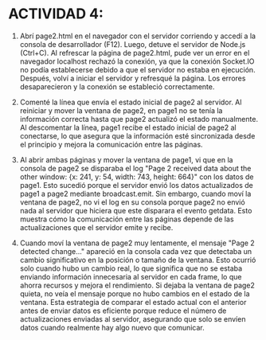 # ACTIVIDAD 4:
1.	Abrí page2.html en el navegador con el servidor corriendo y accedí a la consola de desarrollador (F12). Luego, detuve el servidor de Node.js (Ctrl+C). Al refrescar la página de page2.html, pude ver un error en el navegador localhost rechazó la conexión, ya que la conexión Socket.IO no podía establecerse debido a que el servidor no estaba en ejecución.
Después, volví a iniciar el servidor y refresqué la página. Los errores desaparecieron y la conexión se estableció correctamente.

2.	Comenté la línea que envía el estado inicial de page2 al servidor. Al reiniciar y mover la ventana de page2, en page1 no se tenía la información correcta hasta que page2 actualizó el estado manualmente. Al descomentar la línea, page1 recibe el estado inicial de page2 al conectarse, lo que asegura que la información esté sincronizada desde el principio y mejora la comunicación entre las páginas.
3.	Al abrir ambas páginas y mover la ventana de page1, vi que en la consola de page2 se disparaba el log "Page 2 received data about the other window: {x: 241, y: 54, width: 743, height: 664}" con los datos de page1. Esto sucedió porque el servidor envió los datos actualizados de page1 a page2 mediante broadcast.emit. Sin embargo, cuando moví la ventana de page2, no vi el log en su consola porque page2 no envió nada al servidor que hiciera que este disparara el evento getdata. Esto muestra cómo la comunicación entre las páginas depende de las actualizaciones que el servidor emite y recibe.
4.	Cuando moví la ventana de page2 muy lentamente, el mensaje "Page 2 detected change..." apareció en la consola cada vez que detectaba un cambio significativo en la posición o tamaño de la ventana. Esto ocurrió solo cuando hubo un cambio real, lo que significa que no se estaba enviando información innecesaria al servidor en cada frame, lo que ahorra recursos y mejora el rendimiento. Si dejaba la ventana de page2 quieta, no veía el mensaje porque no hubo cambios en el estado de la ventana. Esta estrategia de comparar el estado actual con el anterior antes de enviar datos es eficiente porque reduce el número de actualizaciones enviadas al servidor, asegurando que solo se envíen datos cuando realmente hay algo nuevo que comunicar.
